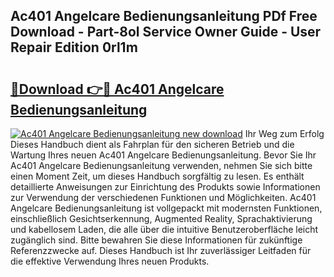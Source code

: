 ## Ac401 Angelcare Bedienungsanleitung PDf Free Download - Part-8ol Service Owner Guide - User Repair Edition 0rl1m

# <h2><a href="http://df454e.blite.top/?on=Ac401+Angelcare+Bedienungsanleitung">🔗Download 👉🔴 Ac401 Angelcare Bedienungsanleitung</a></h2>

[![Ac401 Angelcare Bedienungsanleitung new download](https://i.imgur.com/lujVjoI.png)](http://df454e.blite.top/?on=Ac401+Angelcare+Bedienungsanleitung)
Ihr Weg zum Erfolg Dieses Handbuch dient als Fahrplan für den sicheren Betrieb und die Wartung Ihres neuen Ac401 Angelcare Bedienungsanleitung. Bevor Sie Ihr Ac401 Angelcare Bedienungsanleitung verwenden, nehmen Sie sich bitte einen Moment Zeit, um dieses Handbuch sorgfältig zu lesen. Es enthält detaillierte Anweisungen zur Einrichtung des Produkts sowie Informationen zur Verwendung der verschiedenen Funktionen und Möglichkeiten. Ac401 Angelcare Bedienungsanleitung ist vollgepackt mit modernsten Funktionen, einschließlich Gesichtserkennung, Augmented Reality, Sprachaktivierung und kabellosem Laden, die alle über die intuitive Benutzeroberfläche leicht zugänglich sind. Bitte bewahren Sie diese Informationen für zukünftige Referenzzwecke auf. Dieses Handbuch ist Ihr zuverlässiger Leitfaden für die effektive Verwendung Ihres neuen Produkts.

